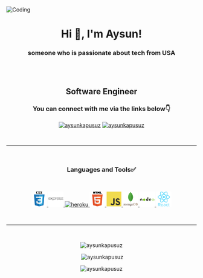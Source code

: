 <img align="center" alt="Coding" width="800" height="600"  src="https://user-images.githubusercontent.com/101064345/180237519-67049260-7578-49d3-b8f5-89c620c36192.gif">

<h1 align="center">Hi 👋, I'm Aysun!</h1>
<h3 align="center">someone who is passionate about tech from USA</h3> <br/> <br/>

<h2 align="center">Software Engineer</h2>
<h3 align="center">You can connect with me via the links below👇</h3>
<p align="center">
<a href="https://linkedin.com/in/aysunkapusuz" target="_blank"><img align="center" src="https://raw.githubusercontent.com/rahuldkjain/github-profile-readme-generator/master/src/images/icons/Social/linked-in-alt.svg" alt="aysunkapusuz" height="30" width="40" /></a>
<a href="https://instagram.com/aysunkapusuz" target="_blank"><img align="center" src="https://raw.githubusercontent.com/rahuldkjain/github-profile-readme-generator/master/src/images/icons/Social/instagram.svg" alt="aysunkapusuz" height="30" width="40" /></a>
</p>  <br/> <hr><br/>

<h3 align="center" ><b>Languages and Tools✅</b></h3> <br/>
<p align="center"> <a href="https://www.w3schools.com/css/" target="_blank" rel="noreferrer"> <img src="https://raw.githubusercontent.com/devicons/devicon/master/icons/css3/css3-original-wordmark.svg" alt="css3" width="40" height="40"/> </a> <a href="https://expressjs.com" target="_blank" rel="noreferrer"> <img src="https://raw.githubusercontent.com/devicons/devicon/master/icons/express/express-original-wordmark.svg" alt="express" width="40" height="40"/> </a> <a href="https://heroku.com" target="_blank" rel="noreferrer"> <img src="https://www.vectorlogo.zone/logos/heroku/heroku-icon.svg" alt="heroku" width="40" height="40"/> </a> <a href="https://www.w3.org/html/" target="_blank" rel="noreferrer"> <img src="https://raw.githubusercontent.com/devicons/devicon/master/icons/html5/html5-original-wordmark.svg" alt="html5" width="40" height="40"/> </a> <a href="https://developer.mozilla.org/en-US/docs/Web/JavaScript" target="_blank" rel="noreferrer"> <img src="https://raw.githubusercontent.com/devicons/devicon/master/icons/javascript/javascript-original.svg" alt="javascript" width="40" height="40"/> </a> <a href="https://www.mongodb.com/" target="_blank" rel="noreferrer"> <img src="https://raw.githubusercontent.com/devicons/devicon/master/icons/mongodb/mongodb-original-wordmark.svg" alt="mongodb" width="40" height="40"/> </a> <a href="https://nodejs.org" target="_blank" rel="noreferrer"> <img src="https://raw.githubusercontent.com/devicons/devicon/master/icons/nodejs/nodejs-original-wordmark.svg" alt="nodejs" width="40" height="40"/> </a> <a href="https://reactjs.org/" target="_blank" rel="noreferrer"> <img src="https://raw.githubusercontent.com/devicons/devicon/master/icons/react/react-original-wordmark.svg" alt="react" width="40" height="40"/> </a> </p> <br/>
<hr> <br/>

<p align="center"><img src="https://github-readme-stats.vercel.app/api/top-langs?username=aysunkapusuz&show_icons=true&locale=en&layout=compact" alt="aysunkapusuz" /></p>
<p align="center">&nbsp;<img src="https://github-readme-stats.vercel.app/api?username=aysunkapusuz&show_icons=true&locale=en" alt="aysunkapusuz" /></p>

<p align="center"><img  src="https://github-readme-streak-stats.herokuapp.com/?user=aysunkapusuz&" alt="aysunkapusuz" /></p>
